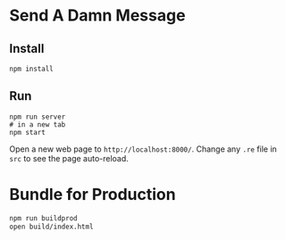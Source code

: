 # Send A Damn Message

## Install

```
npm install
```

## Run

```
npm run server
# in a new tab
npm start
```

Open a new web page to `http://localhost:8000/`. Change any `.re` file in `src` to see the page auto-reload.

# Bundle for Production

```sh
npm run buildprod
open build/index.html
```
